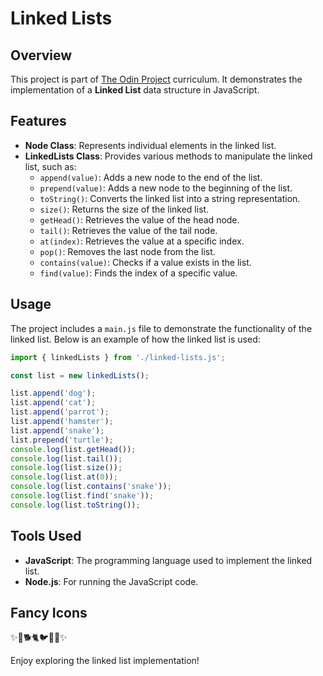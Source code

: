 # Linked Lists

## Overview
This project is part of [The Odin Project](https://www.theodinproject.com/) curriculum. It demonstrates the implementation of a **Linked List** data structure in JavaScript.

## Features
- **Node Class**: Represents individual elements in the linked list.
- **LinkedLists Class**: Provides various methods to manipulate the linked list, such as:
  - `append(value)`: Adds a new node to the end of the list.
  - `prepend(value)`: Adds a new node to the beginning of the list.
  - `toString()`: Converts the linked list into a string representation.
  - `size()`: Returns the size of the linked list.
  - `getHead()`: Retrieves the value of the head node.
  - `tail()`: Retrieves the value of the tail node.
  - `at(index)`: Retrieves the value at a specific index.
  - `pop()`: Removes the last node from the list.
  - `contains(value)`: Checks if a value exists in the list.
  - `find(value)`: Finds the index of a specific value.

## Usage
The project includes a `main.js` file to demonstrate the functionality of the linked list. Below is an example of how the linked list is used:

```javascript
import { linkedLists } from './linked-lists.js';

const list = new linkedLists();

list.append('dog');
list.append('cat');
list.append('parrot');
list.append('hamster');
list.append('snake');
list.prepend('turtle');
console.log(list.getHead());
console.log(list.tail());
console.log(list.size());
console.log(list.at(0));
console.log(list.contains('snake'));
console.log(list.find('snake'));
console.log(list.toString());
```

## Tools Used
- **JavaScript**: The programming language used to implement the linked list.
- **Node.js**: For running the JavaScript code.

## Fancy Icons
✨🐢🐕🐈🐦🐹🐍✨

Enjoy exploring the linked list implementation!
